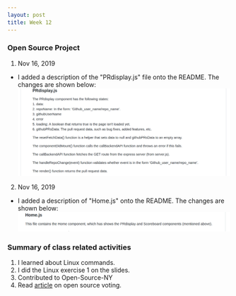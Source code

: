 ```yaml
---
layout: post
title: Week 12
---
```


### Open Source Project
1. Nov 16, 2019  
  * I added a description of the "PRdisplay.js" file onto the README. The changes are shown below:
  ![PRdisplay image](https://github.com/darrenzhang2000/images/blob/master/Screenshot%20from%202019-11-16%2011-38-19.png)
2. Nov 16, 2019  
  * I added a description of "Home.js" onto the README. The changes are shown below:
  ![Home image](https://github.com/darrenzhang2000/images/blob/master/Screenshot%20from%202019-11-16%2011-40-23.png)

### Summary of class related activities
1. I learned about Linux commands.
2. I did the Linux exercise 1 on the slides. 
3. Contributed to Open-Source-NY
4. Read [article](https://opensource.com/article/19/9/voting-fraud-open-source-solution?) on open source voting. 
